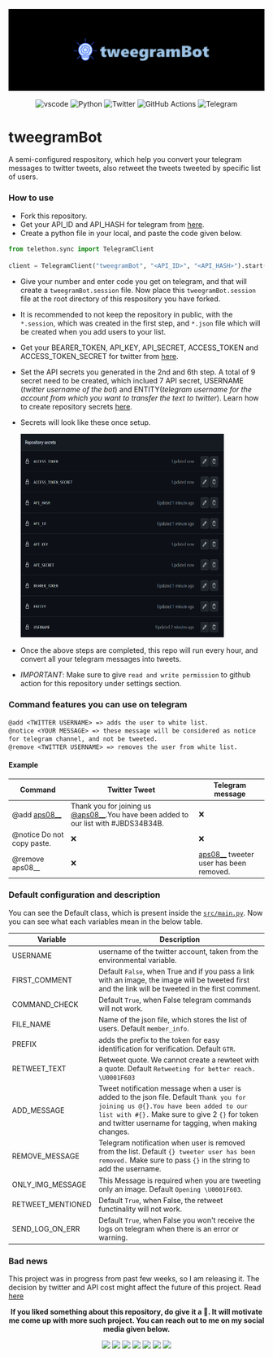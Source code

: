 ![banner](./docs/images/banner.png)
<p align="center">
    <img src="https://img.shields.io/badge/Visual_Studio_Code-0078D4?style=for-the-badge&logo=visual%20studio%20code&logoColor=white" alt="vscode">
    <img src="https://img.shields.io/badge/python-3670A0?style=for-the-badge&logo=python&logoColor=ffdd54" alt="Python">
    <img src="https://img.shields.io/badge/Twitter-1DA1F2?style=for-the-badge&logo=twitter&logoColor=white" alt="Twitter">
    <img src="https://img.shields.io/badge/GitHub_Actions-2088FF?style=for-the-badge&logo=github-actions&logoColor=white" alt="GitHub Actions">
    <img src="https://img.shields.io/badge/Telegram-2CA5E0?style=for-the-badge&logo=telegram&logoColor=white" alt="Telegram">
</p>

# tweegramBot
A semi-configured respository, which help you convert your telegram messages to twitter tweets, also retweet the tweets tweeted by specific list of users.

### How to use
* Fork this repository.
* Get your API_ID and API_HASH for telegram from [here](https://my.telegram.org/apps).
* Create a python file in your local, and paste the code given below.
```python
from telethon.sync import TelegramClient

client = TelegramClient("tweegramBot", "<API_ID>", "<API_HASH>").start()
```
* Give your number and enter code you get on telegram, and that will create a `tweegramBot.session` file. Now place this `tweegramBot.session` file at the root directory of this respository you have forked.
* It is recommended to not keep the repository in public, with the `*.session`, which was created in the first step, and `*.json` file which will be created when you add users to your list.
* Get your BEARER_TOKEN, API_KEY, API_SECRET, ACCESS_TOKEN and ACCESS_TOKEN_SECRET for twitter from [here](https://developer.twitter.com/en/portal/dashboard).
* Set the API secrets you generated in the 2nd and 6th step. A total of 9 secret need to be created, which inclued 7 API secret, USERNAME (*twitter username of the bot*) and ENTITY(*telegram username for the account from which you want to transfer the text to twitter*). Learn how to create repository secrets [here](https://docs.github.com/en/actions/security-guides/encrypted-secrets).
* Secrets will look like these once setup.

    <img src="./docs/images/secrets.png" width="400" height="400">
* Once the above steps are completed, this repo will run every hour, and convert all your telegram messages into tweets. 
* *IMPORTANT*: Make sure to give `read and write permission` to github action for this repository under settings section.

### Command features you can use on telegram
```
@add <TWITTER USERNAME> => adds the user to white list.
@notice <YOUR MESSAGE> => these message will be considered as notice for telegram channel, and not be tweeted.
@remove <TWITTER USERNAME> => removes the user from white list.
```
#### Example
Command       | Twitter Tweet | Telegram message|
------------- | ------------- | ---------------|
@add [aps08__](https://twitter.com/aps08__)  | Thank you for joining us [@aps08__](https://twitter.com/aps08__).You have been added to our list with #JBDS34B34B.  | ❌
@notice Do not copy paste.  | ❌  | ❌
@remove aps08__ | ❌ | [aps08__](https://twitter.com/aps08__) tweeter user has been removed.

### Default configuration and description
You can see the Default class, which is present inside the [`src/main.py`](https://github.com/aps08/tweegramBot/blob/main/src/main.py). Now you can see what each variables mean in the below table.


Variable       | Description |
------------- | ------------- |
USERNAME | username of the twitter account, taken from the environmental variable.
FIRST_COMMENT | Default `False`, when True and if you pass a link with an image, the image will be tweeted first and the link will be tweeted in the first comment.
COMMAND_CHECK | Default `True`, when False telegram commands will not work.
FILE_NAME | Name of the json file, which stores the list of users. Default `member_info`. 
PREFIX | adds the prefix to the token for easy identification for verification. Default `GTR`.
RETWEET_TEXT | Retweet quote. We cannot create a rewteet with a quote. Default `Retweeting for better reach. \U0001F603`
ADD_MESSAGE | Tweet notification message when a user is added to the json file. Default `Thank you for joining us @{}.You have been added to our list with #{}.` Make sure to give 2 `{}` for token and twitter username for tagging, when making changes.
REMOVE_MESSAGE | Telegram notification when user is removed from the list. Default `{} tweeter user has been removed.` Make sure to pass `{}` in the string to add the username.
ONLY_IMG_MESSAGE | This Message is required when you are tweeting only an image. Default `Opening \U0001F603`.
RETWEET_MENTIONED | Default `True`, when False, the retweet functinality will not work.
SEND_LOG_ON_ERR | Default `True`, when False you won't receive the logs on telegram when there is an error or warning.

### Bad news
This project was in progress from past few weeks, so I am releasing it. The decision by twitter and API cost might affect the future of this project. Read [here](https://twitter.com/TwitterDev/status/1621026986784337922?t=AYvhqkC0gqApLV-Qw19hlA&s=19)

<p align="center" style="text"><strong>If you liked something about this repository, do give it a 🌟. It will motivate me come up with more such project. You can reach out to me on my social media given below.</strong></p>

<p align="center">
 <a href="https://twitter.com/aps08__"><img src="https://img.shields.io/badge/Twitter-1DA1F2?style=for-the-badge&logo=twitter&logoColor=white"></a>
 <a href="https://medium.com/@aps08"><img src="https://img.shields.io/badge/Medium-12100E?style=for-the-badge&logo=medium&logoColor=white"></a>
 <a href="https://www.linkedin.com/in/aps08"><img src="https://img.shields.io/badge/LinkedIn-0077B5?style=for-the-badge&logo=linkedin&logoColor=white"></a>
 <a href="https://github.com/aps08"><img src="https://img.shields.io/badge/GitHub-100000?style=for-the-badge&logo=github&logoColor=white"></a>
 <a href="https://www.youtube.com/channel/UC8biJQnoqm1s2FZ8LK90baA"><img src="https://img.shields.io/badge/YouTube-FF0000?style=for-the-badge&logo=youtube&logoColor=white"></a>
 <a href="mailto:anoopprsingh@gmail.com"><img src="https://img.shields.io/badge/Gmail-D14836?style=for-the-badge&logo=gmail&logoColor=white"></a>
 <a href="https://t.me/aps080"><img src="https://img.shields.io/badge/Telegram-2CA5E0?style=for-the-badge&logo=telegram&logoColor=white"></a>
</p>
